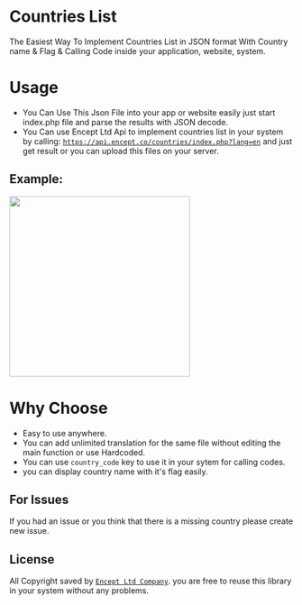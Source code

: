 # Countries List
The Easiest Way To Implement Countries List in JSON format With Country name &amp; Flag &amp; Calling Code inside your application, website, system.


# Usage
- You Can Use This Json File into your app or website easily just start index.php file and parse the results with JSON decode.
- You Can use Encept Ltd Api to implement countries list in your system by calling: [`https://api.encept.co/countries/index.php?lang=en`](https://api.encept.co/countries/index.php?lang=en) and just get result or you can upload this files on your server.


## Example:
<img src="https://user-images.githubusercontent.com/69405523/223503619-d42cd010-9911-4766-affa-36fa2260d691.jpg" width=320/>


# Why Choose
- Easy to use anywhere.
- You can add unlimited translation for the same file without editing the main function or use Hardcoded.
- You can use `country_code` key to use it in your sytem for calling codes.
- you can display country name with it's flag easily.

## For Issues
If you had an issue or you think that there is a missing country please create new issue.

## License
All Copyright saved by [`Encept Ltd Company`](https://encept.co).
you are free to reuse this library in your system without any problems.
